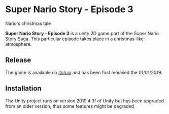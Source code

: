 # Super Nario Story - Episode 3
Nario's christmas tale

**Super Nario Story - Episode 3** is a unity 2D game part of the Super Nario Story Saga. This particular episode takes place in a christmas-like atmosphere.

## Release

The game is available on [itch.io](https://raza6.itch.io/super-nario-story-episode-3) and has been first released the 01/01/2019.

## Installation

The Unity project runs on version 2019.4.3f of Unity but has been upgraded from an older version, thus some features might be degraded.
